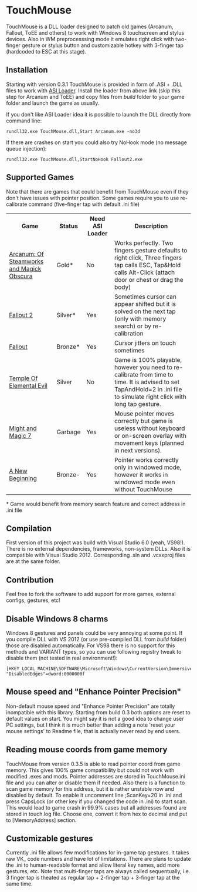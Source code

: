 TouchMouse
==========

TouchMouse is a DLL loader designed to patch old games (Arcanum, Fallout, ToEE and others) to work with Windows 8 touchscreen and stylus devices. Also in WM preprocesssing mode it emulates right click with two-finger gesture or stylus button and customizable hotkey with 3-finger tap (hardcoded to ESC at this stage).


Installation
-----

Starting with version 0.3.1 TouchMouse is provided in form of .ASI + .DLL files to work with [ASI Loader](https://github.com/ThirteenAG/Ultimate_ASI_Loader/releases). Install the loader from above link (skip this step for Arcanum and ToEE) and copy files from _build_ folder to your game folder and launch the game as usually.

If you don't like ASI Loader idea it is possible to launch the DLL directly from command line:

    rundll32.exe TouchMouse.dll,Start Arcanum.exe -no3d 

If there are crashes on start you could also try NoHook mode (no message queue injection):

    rundll32.exe TouchMouse.dll,StartNoHook Fallout2.exe


Supported Games
-----

Note that there are games that could benefit from TouchMouse even if they don't have issues with pointer position. Some games require you to use re-calibrate command (five-finger tap with default .ini file)

<table>
    <tr>
        <th>Game</th>
        <th>Status</th>
        <th>Need ASI Loader</th>
        <th>Description</th>
    </tr>
    <tr>
        <td><a href="http://www.gog.com/game/arcanum_of_steamworks_and_magick_obscura">Arcanum: Of Steamworks and Magick Obscura</a></td>
        <td>Gold*</td>
        <td>No</td>
        <td>Works perfectly. Two fingers gesture defaults to right click, Three fingers tap calls ESC, Tap&Hold calls Alt-Click (attach door or chest or drag the body)</td>
    </tr>
    <tr>
        <td><a href="http://www.gog.com/game/fallout_2">Fallout 2</a></td>
        <td>Silver*</td>
        <td>Yes</td>
        <td>Sometimes cursor can appear shifted but it is solved on the next tap (only with memory search)  or by re-calibration</td>
    </tr>
    <tr>
        <td><a href="http://www.gog.com/game/fallout">Fallout</a></td>
        <td>Bronze*</td>
        <td>Yes</td>
        <td>Cursor jitters on touch sometimes</td>
    </tr>
    <tr>
        <td><a href="http://www.gog.com/game/the_temple_of_elemental_evil">Temple Of Elemental Evil</a></td>
        <td>Silver</td>
        <td>No</td>
        <td>Game is 100% playable, however you need to re-calibrate from time to time. It is advised to set TapAndHold=2 in .ini file to simulate right click with long tap gesture.</td>
    </tr>
    <tr>
        <td><a href="http://www.gog.com/game/might_and_magic_7_for_blood_and_honor">Might and Magic 7</a></td>
        <td>Garbage</td>
        <td>Yes</td>
        <td>Mouse pointer moves correctly but game is useless without keyboard or on-screen overlay with movement keys (planned in next versions).</td>
    </tr>
    <tr>
        <td><a href="http://www.gog.com/game/might_and_magic_7_for_blood_and_honor">A New Beginning</a></td>
        <td>Bronze-</td>
        <td>Yes</td>
        <td>Pointer works correctly only in windowed mode, however it works in windowed mode even without TouchMouse</td>
    </tr>
</table>

<span>* Game would benefit from memory search feature and correct address in .ini file</span>

Compilation
-----

First version of this project was build with Visual Studio 6.0 (yeah, VS98!). There is no external dependencies, frameworks, non-system DLLs. Also it is compatible with Visual Studio 2012. Corresponding .sln and .vcxxproj files are at the same folder.


Contribution
-----
Feel free to fork the software to add support for more games, external configs, gestures, etc!


Disable Windows 8 charms
-----
Windows 8 gestures and panels could be very annoying at some point. If you compile DLL with VS 2012 (or use pre-compiled DLL from _build_ folder) those are disabled automatically. For VS98 there is no support for this methods and VARIANT types, so you can use following registry tweak to disable them (not tested in real environment!):

    [HKEY_LOCAL_MACHINE\SOFTWARE\Microsoft\Windows\CurrentVersion\ImmersiveShell\EdgeUI]
    "DisabledEdges"=dword:0000000f


Mouse speed and "Enhance Pointer Precision"
-----
Non-default mouse speed and "Enhance Pointer Precision" are totally inompatible with this library. Starting from build 0.3 both options are reset to default values on start. You might say it is not a good idea to change user PC settings, but I think it is much better than adding a note 'reset your mouse settings' to Readme file, that is actually never read by end users.


Reading mouse coords from game memory
-----
TouchMouse from version 0.3.5 is able to read pointer coord from game memory. This gives 100% game compatibility but could not work with modified .exes and mods. Pointer addresses are stored in TouchMouse.ini file and you can alter or disable them if needed. Also there is a function to scan game memory for this address, but it is rather unstable now and disabled by default. To enable it uncomment line ;ScanKey=20 in .ini and press CapsLock (or other key if you changed the code in .ini) to start scan. This would lead to game crash in 99.9% cases but all addresses found are stored in touch.log file. Choose one, convert it from hex to decimal and put to [MemoryAddress] section.

Customizable gestures
-----
Currently .ini file allows few modifications for in-game tap gestures. It takes raw VK_ code numbers and have lot of limitations. There are plans to update the .ini to human-readable format and allow literal key names, add more gestures, etc. Note that multi-finger taps are always called sequentually, i.e. 3 finger tap is theated as regular tap + 2-finger tap + 3-finger tap at the same time.


